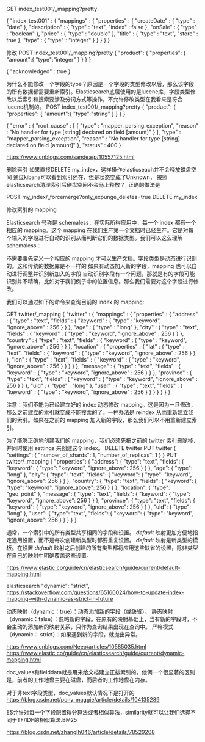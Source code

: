 GET index_test001/_mapping?pretty

{
  "index_test001" : {
    "mappings" : {
      "properties" : {
        "createDate" : {
          "type" : "date"
        },
        "description" : {
          "type" : "text",
          "index" : false
        },
        "onSale" : {
          "type" : "boolean"
        },
        "price" : {
          "type" : "double"
        },
        "title" : {
          "type" : "text",
          "store" : true
        },
        "type" : {
          "type" : "integer"
        }
      }
    }
  }
}


修改
POST index_test001/_mapping?pretty
{
     "product": {
                "properties": {
                     "amount":{
                        "type":"integer"
                   }
                }
            }
}

{
  "acknowledged" : true
}


为什么不能修改一个字段的type？原因是一个字段的类型修改以后，那么该字段的所有数据都需要重新索引。Elasticsearch底层使用的是lucene库，字段类型修改以后索引和搜索要涉及分词方式等操作，不允许修改类型在我看来是符合lucene机制的。 
POST index_test001/_mapping?pretty
{
    "product": {
            "properties": {
                    "amount":{
                    "type":"string"
                }
            }
        }
}

{
  "error" : {
    "root_cause" : [
      {
        "type" : "mapper_parsing_exception",
        "reason" : "No handler for type [string] declared on field [amount]"
      }
    ],
    "type" : "mapper_parsing_exception",
    "reason" : "No handler for type [string] declared on field [amount]"
  },
  "status" : 400
}

https://www.cnblogs.com/sandea/p/10557125.html

删除索引
如果直接DELETE my_index，这样操作elasticseach并不会释放磁盘空间
通过kibana可以看到索引还在，但是状态变成了Unknown，
按照elasticsearch清理索引后硬盘空间不会马上释放？, 正确的做法是

POST my_index/_forcemerge?only_expunge_deletes=true
DELETE my_index




修改索引的 mapping
 

Elasticsearch 号称是 schemaless，在实际所得应用中，每一个 index 都有一个相应的 mapping。这个 mapping 在我们生产第一个文档时已经生产。它是对每个输入的字段进行自动的识别从而判断它们的数据类型。我们可以这么理解 schemaless：

不需要事先定义一个相应的 mapping 才可以生产文档。字段类型是动态进行识别的。这和传统的数据库是不一样的
如果有动态加入新的字段，mapping 也可以自动进行调整并识别新加入的字段
自动识别字段有一个问题，那就是有的字段可能识别并不精确，比如对于我们例子中的位置信息。那么我们需要对这个字段进行修改。

我们可以通过如下的命令来查询目前的 index 的 mapping:

GET twitter/_mapping
{
  "twitter" : {
    "mappings" : {
      "properties" : {
        "address" : {
          "type" : "text",
          "fields" : {
            "keyword" : {
              "type" : "keyword",
              "ignore_above" : 256
            }
          }
        },
        "age" : {
          "type" : "long"
        },
        "city" : {
          "type" : "text",
          "fields" : {
            "keyword" : {
              "type" : "keyword",
              "ignore_above" : 256
            }
          }
        },
        "country" : {
          "type" : "text",
          "fields" : {
            "keyword" : {
              "type" : "keyword",
              "ignore_above" : 256
            }
          }
        },
        "location" : {
          "properties" : {
            "lat" : {
              "type" : "text",
              "fields" : {
                "keyword" : {
                  "type" : "keyword",
                  "ignore_above" : 256
                }
              }
            },
            "lon" : {
              "type" : "text",
              "fields" : {
                "keyword" : {
                  "type" : "keyword",
                  "ignore_above" : 256
                }
              }
            }
          }
        },
        "message" : {
          "type" : "text",
          "fields" : {
            "keyword" : {
              "type" : "keyword",
              "ignore_above" : 256
            }
          }
        },
        "province" : {
          "type" : "text",
          "fields" : {
            "keyword" : {
              "type" : "keyword",
              "ignore_above" : 256
            }
          }
        },
        "uid" : {
          "type" : "long"
        },
        "user" : {
          "type" : "text",
          "fields" : {
            "keyword" : {
              "type" : "keyword",
              "ignore_above" : 256
            }
          }
        }
      }
    }
  }
}


注意：我们不能为已经建立好的 index 动态修改 mapping。这是因为一旦修改，那么之前建立的索引就变成不能搜索的了。一种办法是 reindex 从而重新建立我们的索引。如果在之前的 mapping 加入新的字段，那么我们可以不用重新建立索引。

为了能够正确地创建我们的 mapping，我们必须先把之前的 twitter 索引删除掉，并同时使用 settings 来创建这个 index。
DELETE twitter
PUT twitter
{
  "settings": {
    "number_of_shards": 1,
    "number_of_replicas": 1
  }
}
PUT twitter/_mapping
{
  "properties": {
    "address": {
      "type": "text",
      "fields": {
        "keyword": {
          "type": "keyword",
          "ignore_above": 256
        }
      }
    },
    "age": {
      "type": "long"
    },
    "city": {
      "type": "text",
      "fields": {
        "keyword": {
          "type": "keyword",
          "ignore_above": 256
        }
      }
    },
    "country": {
      "type": "text",
      "fields": {
        "keyword": {
          "type": "keyword",
          "ignore_above": 256
        }
      }
    },
    "location": {
      "type": "geo_point"
    },
    "message": {
      "type": "text",
      "fields": {
        "keyword": {
          "type": "keyword",
          "ignore_above": 256
        }
      }
    },
    "province": {
      "type": "text",
      "fields": {
        "keyword": {
          "type": "keyword",
          "ignore_above": 256
        }
      }
    },
    "uid": {
      "type": "long"
    },
    "user": {
      "type": "text",
      "fields": {
        "keyword": {
          "type": "keyword",
          "ignore_above": 256
        }
      }
    }
  }
}


通常，一个索引中的所有类型共享相同的字段和设置。 _default_ 映射更加方便地指定通用设置，而不是每次创建新类型时都要重复设置。 _default_ 映射是新类型的模板。在设置 _default_ 映射之后创建的所有类型都将应用这些缺省的设置，除非类型在自己的映射中明确覆盖这些设置。

https://www.elastic.co/guide/cn/elasticsearch/guide/current/default-mapping.html


elasticsearch "dynamic": "strict",
https://stackoverflow.com/questions/65166024/how-to-update-index-mapping-with-dynamic-as-strict-in-future

动态映射（dynamic：true）：动态添加新的字段（或缺省）。
静态映射（dynamic：false）：忽略新的字段。在原有的映射基础上，当有新的字段时，不会主动的添加新的映射关系，只作为查询结果出现在查询中。
严格模式（dynamic： strict）：如果遇到新的字段，就抛出异常。

https://www.cnblogs.com/Neeo/articles/10585035.html
https://www.elastic.co/guide/cn/elasticsearch/guide/current/dynamic-mapping.html


doc_values和fielddata就是用来给文档建立正排索引的。他俩一个很显著的区别是，前者的工作地盘主要在磁盘，而后者的工作地盘在内存。

对于非text字段类型，doc_values默认情况下是打开的
https://blog.csdn.net/pony_maggie/article/details/104135289

ES允许对每一个字段配置得分算法或者相似算法，similarity就可以让我们选择不同于TF/IDF的相似算法.BM25

https://blog.csdn.net/zhanglh046/article/details/78529208